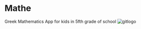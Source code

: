 # Mathe
Greek Mathematics App for kids in 5fth grade of school
![gitlogo](https://github.com/angeliszotis/Mathe/assets/33330981/4a36cc25-36c5-4add-a407-3821e9962479)
